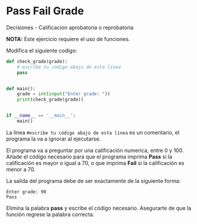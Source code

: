 # Pass Fail Grade
Decisiones - Calificacion aprobatoria o reprobatoria

**NOTA:** Este ejercicio requiere el uso de funciones.

Modifica el siguiente codigo:

```python
def check_grade(grade):
    # escribe tu código abajo de esta línea
    pass


def main():
    grade = int(input("Enter grade: "))
    print(check_grade(grade))


if __name__ == '__main__':
    main()
```

La línea `#escribe tu código abajo de esta línea` es un comentario,
el programa la va a ignorar al ejecutarse.

El programa va a preguntar por una calificación numerica, entre 0 y 100.
Añade el código necesario para que el programa imprima **Pass** si la
calificación es mayor o igual a 70, o que imprima **Fail** si la
calificación es menor a 70.

La salida del programa debe de ser exactamente de la siguiente forma:

```plaintext
Enter grade: 90
Pass
```

Elimina la palabra __pass__ y escribe el código necesario.
Asegurarte de que la función regrese la palabra correcta.
